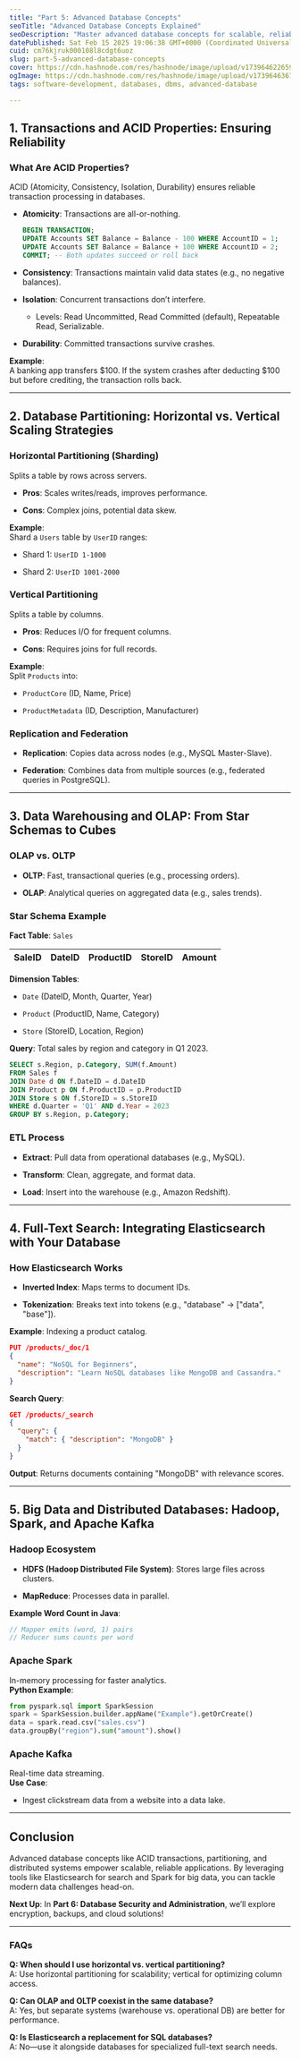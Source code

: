 ```yaml
---
title: "Part 5: Advanced Database Concepts"
seoTitle: "Advanced Database Concepts Explained"
seoDescription: "Master advanced database concepts for scalable, reliable applications: ACID properties, partitioning, OLAP, and distributed systems"
datePublished: Sat Feb 15 2025 19:06:38 GMT+0000 (Coordinated Universal Time)
cuid: cm76kjruk000108l8cdgt6uoz
slug: part-5-advanced-database-concepts
cover: https://cdn.hashnode.com/res/hashnode/image/upload/v1739646226595/116cff24-79a4-4902-bff2-7fcb7217fda0.png
ogImage: https://cdn.hashnode.com/res/hashnode/image/upload/v1739646367700/ecf4ed07-7c13-4283-adf3-50d0c2fcabe5.png
tags: software-development, databases, dbms, advanced-database

---
```


## **1\. Transactions and ACID Properties: Ensuring Reliability**

### **What Are ACID Properties?**

ACID (Atomicity, Consistency, Isolation, Durability) ensures reliable transaction processing in databases.

* **Atomicity**: Transactions are all-or-nothing.
    
    ```sql
    BEGIN TRANSACTION;  
    UPDATE Accounts SET Balance = Balance - 100 WHERE AccountID = 1;  
    UPDATE Accounts SET Balance = Balance + 100 WHERE AccountID = 2;  
    COMMIT; -- Both updates succeed or roll back
    ```
    
* **Consistency**: Transactions maintain valid data states (e.g., no negative balances).
    
* **Isolation**: Concurrent transactions don’t interfere.
    
    * Levels: Read Uncommitted, Read Committed (default), Repeatable Read, Serializable.
        
* **Durability**: Committed transactions survive crashes.
    

**Example**:  
A banking app transfers $100. If the system crashes after deducting $100 but before crediting, the transaction rolls back.

---

## **2\. Database Partitioning: Horizontal vs. Vertical Scaling Strategies**

### **Horizontal Partitioning (Sharding)**

Splits a table by rows across servers.

* **Pros**: Scales writes/reads, improves performance.
    
* **Cons**: Complex joins, potential data skew.
    

**Example**:  
Shard a `Users` table by `UserID` ranges:

* Shard 1: `UserID 1-1000`
    
* Shard 2: `UserID 1001-2000`
    

### **Vertical Partitioning**

Splits a table by columns.

* **Pros**: Reduces I/O for frequent columns.
    
* **Cons**: Requires joins for full records.
    

**Example**:  
Split `Products` into:

* `ProductCore` (ID, Name, Price)
    
* `ProductMetadata` (ID, Description, Manufacturer)
    

### **Replication and Federation**

* **Replication**: Copies data across nodes (e.g., MySQL Master-Slave).
    
* **Federation**: Combines data from multiple sources (e.g., federated queries in PostgreSQL).
    

---

## **3\. Data Warehousing and OLAP: From Star Schemas to Cubes**

### **OLAP vs. OLTP**

* **OLTP**: Fast, transactional queries (e.g., processing orders).
    
* **OLAP**: Analytical queries on aggregated data (e.g., sales trends).
    

### **Star Schema Example**

**Fact Table**: `Sales`

| SaleID | DateID | ProductID | StoreID | Amount |
| --- | --- | --- | --- | --- |

**Dimension Tables**:

* `Date` (DateID, Month, Quarter, Year)
    
* `Product` (ProductID, Name, Category)
    
* `Store` (StoreID, Location, Region)
    

**Query**: Total sales by region and category in Q1 2023.

```sql
SELECT s.Region, p.Category, SUM(f.Amount)  
FROM Sales f  
JOIN Date d ON f.DateID = d.DateID  
JOIN Product p ON f.ProductID = p.ProductID  
JOIN Store s ON f.StoreID = s.StoreID  
WHERE d.Quarter = 'Q1' AND d.Year = 2023  
GROUP BY s.Region, p.Category;
```

### **ETL Process**

* **Extract**: Pull data from operational databases (e.g., MySQL).
    
* **Transform**: Clean, aggregate, and format data.
    
* **Load**: Insert into the warehouse (e.g., Amazon Redshift).
    

---

## **4\. Full-Text Search: Integrating Elasticsearch with Your Database**

### **How Elasticsearch Works**

* **Inverted Index**: Maps terms to document IDs.
    
* **Tokenization**: Breaks text into tokens (e.g., "database" → \["data", "base"\]).
    

**Example**: Indexing a product catalog.

```json
PUT /products/_doc/1  
{  
  "name": "NoSQL for Beginners",  
  "description": "Learn NoSQL databases like MongoDB and Cassandra."  
}
```

**Search Query**:

```json
GET /products/_search  
{  
  "query": {  
    "match": { "description": "MongoDB" }  
  }  
}
```

**Output**: Returns documents containing "MongoDB" with relevance scores.

---

## **5\. Big Data and Distributed Databases: Hadoop, Spark, and Apache Kafka**

### **Hadoop Ecosystem**

* **HDFS (Hadoop Distributed File System)**: Stores large files across clusters.
    
* **MapReduce**: Processes data in parallel.
    

**Example Word Count in Java**:

```java
// Mapper emits (word, 1) pairs  
// Reducer sums counts per word
```

### **Apache Spark**

In-memory processing for faster analytics.  
**Python Example**:

```python
from pyspark.sql import SparkSession  
spark = SparkSession.builder.appName("Example").getOrCreate()  
data = spark.read.csv("sales.csv")  
data.groupBy("region").sum("amount").show()
```

### **Apache Kafka**

Real-time data streaming.  
**Use Case**:

* Ingest clickstream data from a website into a data lake.
    

---

## **Conclusion**

Advanced database concepts like ACID transactions, partitioning, and distributed systems empower scalable, reliable applications. By leveraging tools like Elasticsearch for search and Spark for big data, you can tackle modern data challenges head-on.

**Next Up**: In **Part 6: Database Security and Administration**, we’ll explore encryption, backups, and cloud solutions!

---

### **FAQs**

**Q: When should I use horizontal vs. vertical partitioning?**  
A: Use horizontal partitioning for scalability; vertical for optimizing column access.

**Q: Can OLAP and OLTP coexist in the same database?**  
A: Yes, but separate systems (warehouse vs. operational DB) are better for performance.

**Q: Is Elasticsearch a replacement for SQL databases?**  
A: No—use it alongside databases for specialized full-text search needs.